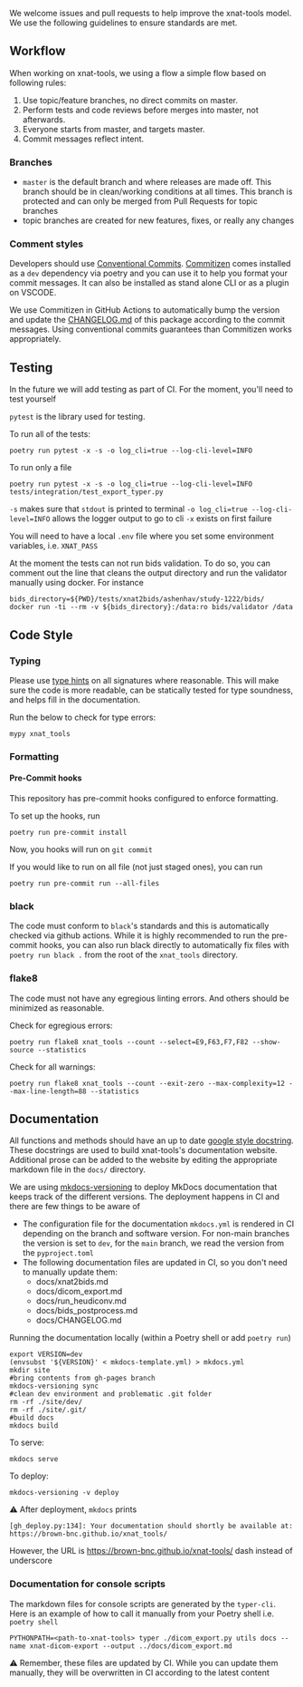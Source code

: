 We welcome issues and pull requests to help improve the xnat-tools model.  We use the following guidelines to ensure standards are met.

## Workflow

When working on xnat-tools, we using a flow a simple flow based on following rules:

1. Use topic/feature branches, no direct commits on master.
2. Perform tests and code reviews before merges into master, not afterwards.
3. Everyone starts from master, and targets master.
4. Commit messages reflect intent.

### Branches

* `master` is the default branch and where releases are made off. This branch should be in clean/working conditions at all times. This branch is protected and can only be merged from Pull Requests for topic branches
* topic branches are created for new features, fixes, or really any changes

### Comment styles

Developers should use [Conventional Commits](https://www.conventionalcommits.org/en/v1.0.0/). [Commitizen](https://commitizen-tools.github.io/commitizen/) comes installed as a `dev` dependency via poetry and you can use it to help you format your commit messages. It can also be installed as stand alone CLI or as a plugin on VSCODE.

We use Commitizen in GitHub Actions to automatically bump the version and update the [CHANGELOG.md](CHANGELOG.md) of this package according to the commit messages. Using conventional commits guarantees than Commitizen works appropriately.  

## Testing

In the future we will add testing as part of CI. For the moment, you'll need to test yourself

`pytest` is the library used for testing.

To run all of the tests:
```
poetry run pytest -x -s -o log_cli=true --log-cli-level=INFO
```

To run only a file


```
poetry run pytest -x -s -o log_cli=true --log-cli-level=INFO tests/integration/test_export_typer.py
```

`-s` makes sure that `stdout` is printed to terminal
`-o log_cli=true --log-cli-level=INFO` allows the logger output to go to cli
`-x` exists on first failure

You will need to have a local `.env` file where you set some environment variables, i.e. `XNAT_PASS`

At the moment the tests can not run bids validation. To do so, you can comment out the line that cleans the output directory and run the validator manually using docker. For instance

```
bids_directory=${PWD}/tests/xnat2bids/ashenhav/study-1222/bids/
docker run -ti --rm -v ${bids_directory}:/data:ro bids/validator /data
```


## Code Style

### Typing

Please use [type hints](https://mypy.readthedocs.io/en/stable/) on all signatures where reasonable.  This will make sure the code is more readable, can be statically tested for type soundness, and helps fill in the documentation.

Run the below to check for type errors:
```
mypy xnat_tools
```

### Formatting

#### Pre-Commit hooks

This repository has pre-commit hooks configured to enforce formatting.

To set up the hooks, run 

```
poetry run pre-commit install
```

Now, you hooks will run on `git commit`

If you would like to run on all file (not just staged ones), you can run

```
poetry run pre-commit run --all-files
```

### black

The code must conform to `black`'s standards and this is automatically checked via github actions.  While it is highly recommended to run the pre-commit hooks, you can also run black directly  to automatically fix files with `poetry run black .` from the root of the `xnat_tools` directory.

### flake8
The code must not have any egregious linting errors. And others should be minimized as reasonable.

Check for egregious errors:
```
poetry run flake8 xnat_tools --count --select=E9,F63,F7,F82 --show-source --statistics
```

Check for all warnings:
```
poetry run flake8 xnat_tools --count --exit-zero --max-complexity=12 --max-line-length=88 --statistics
```



## Documentation

All functions and methods should have an up to date [google style docstring](https://sphinxcontrib-napoleon.readthedocs.io/en/latest/example_google.html).  These docstrings are used to build xnat-tools's documentation website.  Additional prose can be added to the website by editing the appropriate markdown file in the `docs/` directory.

We are using [mkdocs-versioning](https://github.com/zayd62/mkdocs-versioning) to deploy MkDocs documentation that keeps track of the different versions. The deployment happens in CI and there are few things to be aware of

* The configuration file for the documentation `mkdocs.yml` is rendered in CI depending on the branch and software version. For non-main branches the version is set to `dev`, for the `main` branch, we read the version from the `pyproject.toml`
* The following documentation files are updated in CI, so you don't need to manually update them:
    - docs/xnat2bids.md
    - docs/dicom_export.md
    - docs/run_heudiconv.md
    - docs/bids_postprocess.md
    - docs/CHANGELOG.md

Running the documentation locally (within a Poetry shell or add `poetry run`)

```
export VERSION=dev
(envsubst '${VERSION}' < mkdocs-template.yml) > mkdocs.yml
mkdir site
#bring contents from gh-pages branch
mkdocs-versioning sync 
#clean dev environment and problematic .git folder
rm -rf ./site/dev/
rm -rf ./site/.git/
#build docs
mkdocs build
```

To serve:
```
mkdocs serve
```

To deploy:
```
mkdocs-versioning -v deploy
```

⚠ After deployment, `mkdocs` prints

```
[gh_deploy.py:134]: Your documentation should shortly be available at: https://brown-bnc.github.io/xnat_tools/ 
```

However, the URL is https://brown-bnc.github.io/xnat-tools/ dash instead of underscore

### Documentation for console scripts

The markdown files for console scripts are generated by the `typer-cli`. Here is an example of how to call it manually from your Poetry shell i.e. `poetry shell`

```
PYTHONPATH=<path-to-xnat-tools> typer ./dicom_export.py utils docs --name xnat-dicom-export --output ../docs/dicom_export.md
```

⚠ Remember, these files are updated by CI. While you can update them manually, they will be overwritten in CI according to the latest content